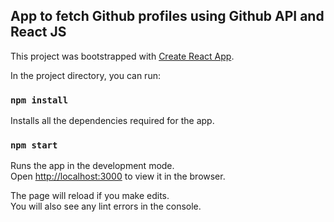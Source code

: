## App to fetch Github profiles using Github API and React JS

This project was bootstrapped with [Create React App](https://github.com/facebook/create-react-app).

In the project directory, you can run:

### `npm install`
Installs all the dependencies required for the app.

### `npm start`

Runs the app in the development mode.<br>
Open [http://localhost:3000](http://localhost:3000) to view it in the browser.

The page will reload if you make edits.<br>
You will also see any lint errors in the console.
